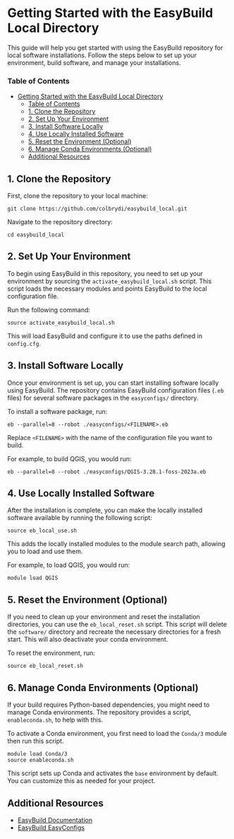 # Getting Started with the EasyBuild Local Directory

This guide will help you get started with using the EasyBuild repository for local software installations. Follow the steps below to set up your environment, build software, and manage your installations.

### Table of Contents

- [Getting Started with the EasyBuild Local Directory](#getting-started-with-the-easybuild-local-directory)
    - [Table of Contents](#table-of-contents)
  - [1. Clone the Repository](#1-clone-the-repository)
  - [2. Set Up Your Environment](#2-set-up-your-environment)
  - [3. Install Software Locally](#3-install-software-locally)
  - [4. Use Locally Installed Software](#4-use-locally-installed-software)
  - [5. Reset the Environment (Optional)](#5-reset-the-environment-optional)
  - [6. Manage Conda Environments (Optional)](#6-manage-conda-environments-optional)
  - [Additional Resources](#additional-resources)

## 1. Clone the Repository

First, clone the repository to your local machine:

```
git clone https://github.com/colbrydi/easybuild_local.git
```

Navigate to the repository directory:

```
cd easybuild_local
```

## 2. Set Up Your Environment

To begin using EasyBuild in this repository, you need to set up your environment by sourcing the `activate_easybuild_local.sh` script. This script loads the necessary modules and points EasyBuild to the local configuration file.

Run the following command:

```
source activate_easybuild_local.sh
```

This will load EasyBuild and configure it to use the paths defined in `config.cfg`.

## 3. Install Software Locally

Once your environment is set up, you can start installing software locally using EasyBuild. The repository contains EasyBuild configuration files (`.eb` files) for several software packages in the `easyconfigs/` directory.

To install a software package, run:

```
eb --parallel=8 --robot ./easyconfigs/<FILENAME>.eb
```

Replace `<FILENAME>` with the name of the configuration file you want to build.

For example, to build QGIS, you would run:

```
eb --parallel=8 --robot ./easyconfigs/QGIS-3.28.1-foss-2023a.eb
```

## 4. Use Locally Installed Software

After the installation is complete, you can make the locally installed software available by running the following script:

```
source eb_local_use.sh
```

This adds the locally installed modules to the module search path, allowing you to load and use them.

For example, to load QGIS, you would run:

```
module load QGIS
```

## 5. Reset the Environment (Optional)

If you need to clean up your environment and reset the installation directories, you can use the `eb_local_reset.sh` script. This script will delete the `software/` directory and recreate the necessary directories for a fresh start. This will also deactivate your conda environment.

To reset the environment, run:

```
source eb_local_reset.sh
```

## 6. Manage Conda Environments (Optional)

If your build requires Python-based dependencies, you might need to manage Conda environments. The repository provides a script, `enableconda.sh`, to help with this.

To activate a Conda environment, you first need to load the `Conda/3` module then run this script.

```
module load Conda/3
source enableconda.sh
```

This script sets up Conda and activates the `base` environment by default. You can customize this as needed for your project.



## Additional Resources

- [EasyBuild Documentation](https://easybuild.readthedocs.io/)
- [EasyBuild EasyConfigs](https://github.com/easybuilders/easybuild-easyconfigs)